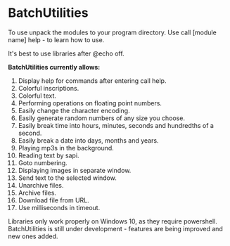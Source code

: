 # BatchUtilities

To use unpack the modules to your program directory.
Use call [module name] help - to learn how to use.

It's best to use libraries after @echo off.

**BatchUtilities currently allows:**
1. Display help for commands after entering call <command> help.
2. Colorful inscriptions.
3. Colorful text.
4. Performing operations on floating point numbers.
5. Easily change the character encoding.
6. Easily generate random numbers of any size you choose.
7. Easily break time into hours, minutes, seconds and hundredths of a second.
8. Easily break a date into days, months and years.
9. Playing mp3s in the background.
10. Reading text by sapi.
11. Goto numbering.
12. Displaying images in separate window.
13. Send text to the selected window.
14. Unarchive files.
15. Archive files.
16. Download file from URL.
17. Use milliseconds in timeout.

Libraries only work properly on Windows 10, as they require powershell.
BatchUtilities is still under development - features are being improved and new ones added.
